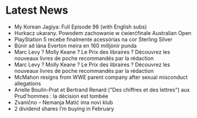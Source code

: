 # Latest News
-  My Korean Jagiya: Full Episode 98 (with English subs)
-  Hurkacz ukarany. Powodem zachowanie w ćwierćfinale Australian Open
-  PlayStation 5 recebe finalmente acessórias na cor Sterling Silver
-  Búnir að lána Everton meira en 160 milljónir punda
-  Marc Levy ? Molly Keane ? Le Prix des libraires ? Découvrez les nouveaux livres de poche recommandés par la rédaction
-  Marc Levy ? Molly Keane ? Le Prix des libraires ? Découvrez les nouveaux livres de poche recommandés par la rédaction
-  McMahon resigns from WWE parent company after sexual misconduct allegations
-  Arielle Boulin-Prat et Bertrand Renard ("Des chiffres et des lettres") aux Prud'hommes : la décision est tombée
-  Zvanično – Nemanja Matić ima novi klub
-  2 dividend shares I’m buying in February

